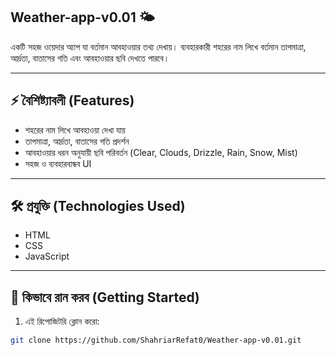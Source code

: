 ## Weather-app-v0.01 🌤️

একটি সহজ ওয়েদার অ্যাপ যা বর্তমান আবহাওয়ার তথ্য দেখায়। ব্যবহারকারী শহরের নাম লিখে বর্তমান তাপমাত্রা, আর্দ্রতা, বাতাসের গতি এবং আবহাওয়ার ছবি দেখতে পারবে।  

---

## ⚡ বৈশিষ্ট্যাবলী (Features)

- শহরের নাম লিখে আবহাওয়া দেখা যায়  
- তাপমাত্রা, আর্দ্রতা, বাতাসের গতি প্রদর্শন  
- আবহাওয়ার ধরন অনুযায়ী ছবি পরিবর্তন (Clear, Clouds, Drizzle, Rain, Snow, Mist)  
- সহজ ও ব্যবহারবান্ধব UI  

---

## 🛠 প্রযুক্তি (Technologies Used)

- HTML  
- CSS  
- JavaScript  

---

## 🚀 কিভাবে রান করব (Getting Started)

1. এই রিপোজিটরি ক্লোন করো:

```bash
git clone https://github.com/ShahriarRefat0/Weather-app-v0.01.git
